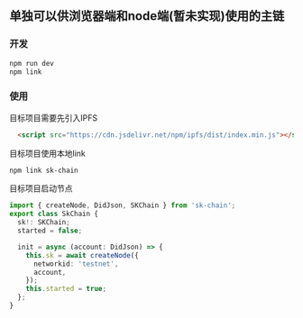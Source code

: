 ## 单独可以供浏览器端和node端(暂未实现)使用的主链

### 开发

```bash
npm run dev
npm link
```

### 使用

目标项目需要先引入IPFS
```html
  <script src="https://cdn.jsdelivr.net/npm/ipfs/dist/index.min.js"></script>
```

目标项目使用本地link
```bash 
npm link sk-chain
```

目标项目启动节点
```typescript
import { createNode, DidJson, SKChain } from 'sk-chain';
export class SkChain {
  sk!: SKChain;
  started = false;

  init = async (account: DidJson) => {
    this.sk = await createNode({
      networkid: 'testnet',
      account,
    });
    this.started = true;
  };
}
```